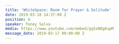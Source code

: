 ```yaml
---
title: 'WhiteSpace: Room for Prayer & Solitude'
date: 2019-03-18 14:37:00 Z
position: 6
speaker: Toney Salva
media: https://www.youtube.com/embed/gq5xNDg6upM
message_date: 2019-03-17 00:00:00 Z
---
```


